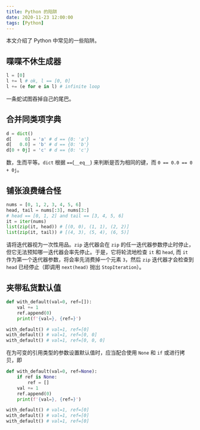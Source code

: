 ```yaml
---
title: Python 的陷阱
date: 2020-11-23 12:00:00
tags: [Python]
---
```


本文介绍了 Python 中常见的一些陷阱。

<!-- more -->

## 喋喋不休生成器

```python
l = [0]
l += l # ok, l == [0, 0]
l += (e for e in l) # infinite loop
```

一条蛇试图吞掉自己的尾巴。

## 合并同类项字典

```python
d = dict()
d[     0] = 'a' # d == {0: 'a'}
d[   0.0] = 'b' # d == {0: 'b'}
d[0 + 0j] = 'c' # d == {0: 'c'}
```

数，生而平等。`dict` 根据 `==`(`__eq__`) 来判断是否为相同的键，而 `0 == 0.0 == 0 + 0j`。

## 铺张浪费缝合怪

```python
nums = [0, 1, 2, 3, 4, 5, 6]
head, tail = nums[:3], nums[3:]
# head == [0, 1, 2] and tail == [3, 4, 5, 6]
it = iter(nums)
list(zip(it, head)) # [(0, 0), (1, 1), (2, 2)]
list(zip(it, tail)) # [(4, 3), (5, 4), (6, 5)]
```

请将迭代器视为一次性用品。`zip` 迭代器会在 `zip` 的任一迭代器参数停止时停止，但它无法预知哪一迭代器会率先停止。于是，它将轮流地检查 `it` 和 `head`, 而 `it` 作为第一个迭代器参数，将会率先消费掉一个元素 `3`，然后 `zip` 迭代器才会检查到 `head` 已经停止（即调用 `next(head)` 抛出 `StopIteration`）。

## 夹带私货默认值

```python
def with_default(val=0, ref=[]):
    val += 1
    ref.append(0)
    print(f'{val=}, {ref=}')

with_default() # val=1, ref=[0]
with_default() # val=1, ref=[0, 0]
with_default() # val=1, ref=[0, 0, 0]
```

在为可变的引用类型的参数设置默认值时，应当配合使用 `None` 和 `if` 或进行拷贝，即

```python
def with_default(val=0, ref=None):
    if ref is None:
        ref = []
    val += 1
    ref.append(0)
    print(f'{val=}, {ref=}')

with_default() # val=1, ref=[0]
with_default() # val=1, ref=[0]
with_default() # val=1, ref=[0]
```
